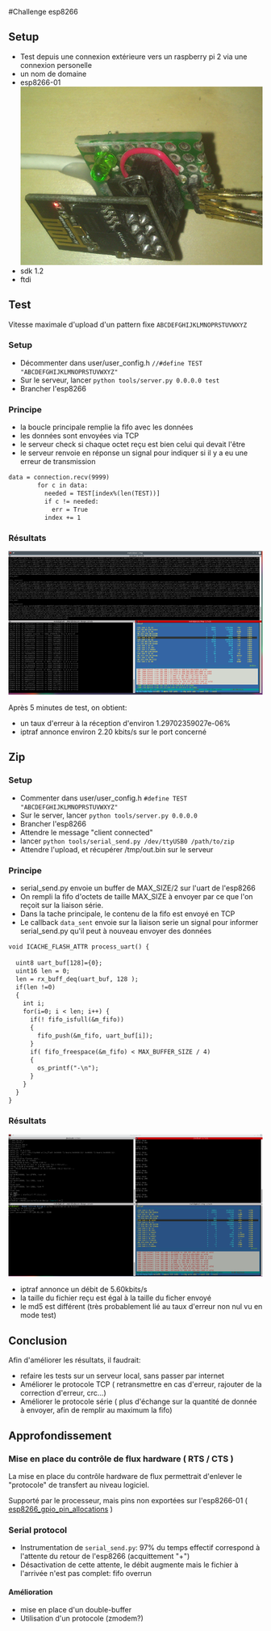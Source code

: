#Challenge esp8266
## Setup
 - Test depuis une connexion extérieure vers un raspberry pi 2 via une connexion personelle
 - un nom de domaine
 - esp8266-01 ![esp8266](doc/esp8266-01.png)
 - sdk 1.2
 - ftdi

## Test
Vitesse maximale d'upload d'un pattern fixe ``ABCDEFGHIJKLMNOPRSTUVWXYZ``

### Setup
 - Décommenter dans user/user_config.h
   ``//#define TEST "ABCDEFGHIJKLMNOPRSTUVWXYZ"``
 - Sur le serveur, lancer ``python tools/server.py 0.0.0.0 test``
 - Brancher l'esp8266
### Principe
 - la boucle principale remplie la fifo avec les données
 - les données sont envoyées via TCP
 - le serveur check si chaque octet reçu est bien celui qui devait l'être
 - le serveur renvoie en réponse un signal pour indiquer si il y a eu une erreur de transmission

```
data = connection.recv(9999)
        for c in data:
          needed = TEST[index%(len(TEST))]
          if c != needed:
            err = True
          index += 1
```

### Résultats
![Screenshot](doc/test.png)

Après 5 minutes de test, on obtient:

 - un taux d'erreur à la réception d'environ 1.29702359027e-06%
 - iptraf annonce environ 2.20 kbits/s sur le port concerné

## Zip
### Setup
 - Commenter dans user/user_config.h
   ``#define TEST "ABCDEFGHIJKLMNOPRSTUVWXYZ"``
 - Sur le server, lancer ``python tools/server.py 0.0.0.0``
 - Brancher l'esp8266
 - Attendre le message "client connected"
 - lancer ``python tools/serial_send.py /dev/ttyUSB0 /path/to/zip``
 - Attendre l'upload, et récupérer /tmp/out.bin sur le serveur

### Principe
- serial_send.py envoie un buffer de MAX_SIZE/2 sur l'uart de l'esp8266
- On rempli la fifo d'octets de taille MAX_SIZE à envoyer par ce que l'on reçoit sur la liaison série.
- Dans la tache principale, le contenu de la fifo est envoyé en TCP
- Le callback ``data_sent`` envoie sur la liaison serie un signal pour informer serial_send.py qu'il peut à nouveau envoyer des données

```
void ICACHE_FLASH_ATTR process_uart() {
  
  uint8 uart_buf[128]={0};
  uint16 len = 0;
  len = rx_buff_deq(uart_buf, 128 );
  if(len !=0)
  {
    int i;
    for(i=0; i < len; i++) {
      if(! fifo_isfull(&m_fifo))
      {
        fifo_push(&m_fifo, uart_buf[i]);
      }
      if( fifo_freespace(&m_fifo) < MAX_BUFFER_SIZE / 4)
      {
        os_printf("-\n");
      }
    }
  }
}
```

### Résultats

![Screenshot](doc/serial.png)

 - iptraf annonce un débit de 5.60kbits/s
 - la taille du fichier reçu est égal à la taille du ficher envoyé
 - le md5 est différent (très probablement lié au taux d'erreur non nul vu en mode test)

## Conclusion

Afin d'améliorer les résultats, il faudrait:

- refaire les tests sur un serveur local, sans passer par internet
- Améliorer le protocole TCP ( retransmettre en cas d'erreur, rajouter de la correction d'erreur, crc...)
- Améliorer le protocole série ( plus d'échange sur la quantité de donnée à envoyer, afin de remplir au maximum la fifo)

## Approfondissement
### Mise en place du contrôle de flux hardware ( RTS / CTS )

La mise en place du contrôle hardware de flux permettrait d'enlever le "protocole" de transfert au niveau logiciel.

Supporté par le processeur, mais pins non exportées sur l'esp8266-01 ( [esp8266_gpio_pin_allocations](http://www.esp8266.com/wiki/doku.php?id=esp8266_gpio_pin_allocations) )

### Serial protocol
- Instrumentation de ```serial_send.py```: 97% du temps effectif correspond à l'attente du retour de l'esp8266 (acquittement "+")
- Désactivation de cette attente, le débit augmente mais le fichier à l'arrivée n'est pas complet: fifo overrun

#### Amélioration
- mise en place d'un double-buffer
- Utilisation d'un protocole (zmodem?)